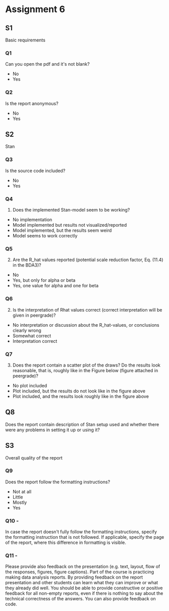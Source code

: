 # Assignment 6

## S1

Basic requirements

### Q1 

Can you open the pdf and it's not blank?

- No
- Yes

### Q2 

Is the report anonymous?

- No
- Yes

## S2

Stan

### Q3 

Is the source code included?

- No
- Yes

### Q4 

1. Does the implemented Stan-model seem to be working?

- No implementation
- Model implemented but results not visualized/reported
- Model implemented, but the results seem weird
- Model seems to work correctly

### Q5 

2. Are the R_hat values reported (potential scale reduction factor, Eq. (11.4) in the BDA3)?

- No
- Yes, but only for alpha or beta
- Yes, one value for alpha and one for beta

### Q6 

2. Is the interpretation of Rhat values correct (correct interpretation will be given in peergrade)?

- No interpretation or discussion about the R_hat-values, or conclusions clearly wrong
- Somewhat correct
- Interpretation correct

### Q7

3. Does the report contain a scatter plot of the draws? Do the results look reasonable, that is, roughly like in the Figure below (figure attached in peergrade)?

- No plot included
- Plot included, but the results do not look like in the figure above
- Plot included, and the results look roughly like in the figure above

## Q8

Does the report contain description of Stan setup used and whether there were any problems in setting it up or using it?

## S3

Overall quality of the report

### Q9

Does the report follow the formatting instructions?

- Not at all
- Little
- Mostly
- Yes

### Q10 -

In case the report doesn't fully follow the formatting instructions, specify the formatting instruction that is not followed. If applicable, specify the page of the report, where this difference in formatting is visible.

### Q11 -

Please provide also feedback on the presentation (e.g. text, layout, flow of the responses, figures, figure captions). Part of the course is practicing making data analysis reports. By providing feedback on the report presentation and other students can learn what they can improve or what they already did well. You should be able to provide constructive or positive feedback for all non-empty reports, even if there is nothing to say about the technical correctness of the answers. You can also provide feedback on code.

